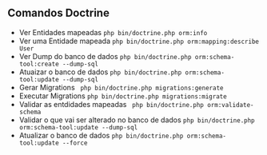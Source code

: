 
## Comandos Doctrine
* Ver Entidades mapeadas ``` php bin/doctrine.php orm:info  ```
* Ver uma Entidade mapeada ``` php bin/doctrine.php orm:mapping:describe User ```
* Ver Dump do banco de dados ``` php bin/doctrine.php orm:schema-tool:create --dump-sql ```
* Atuaizar o banco de dados ``` php bin/doctrine.php orm:schema-tool:update --dump-sql  ```
* Gerar Migrations ```  php bin/doctrine.php migrations:generate ```
* Executar Migrations ``` php bin/doctrine.php migrations:migrate ```
* Validar as entdidades mapeadas ```  php bin/doctrine.php orm:validate-schema  ```
* Validar o que vai ser alterado no banco de dados ``` php bin/doctrine.php orm:schema-tool:update --dump-sql  ```
* Atualizar o banco de dados ``` php bin/doctrine.php orm:schema-tool:update --force  ```
